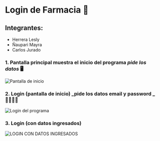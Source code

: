 
# Login de Farmacia 🏥

## Integrantes: 

* Herrera Lesly
* Ñaupari Mayra
* Carlos Jurado 

### 1. Pantalla principal muestra el inicio del programa **_pide los datos_** 🖥

![ Pantalla de inicio ](https://user-images.githubusercontent.com/108675669/182657746-4eadbc02-acf7-43d0-b02c-4f19dce423b4.png)

### 2. Login (pantalla de inicio) **_pide los datos email y password _** 👩‍💻🧑‍💻

![Login del programa ](https://user-images.githubusercontent.com/108675669/182658158-0816492e-fb26-47aa-8bae-bae6e4c55998.png)

### 3. Login (con datos ingresados)

![LOGIN CON DATOS INGRESADOS](../c24b8b9d-6035-45fb-b56d-8efffd0c8ca4.jpg)
